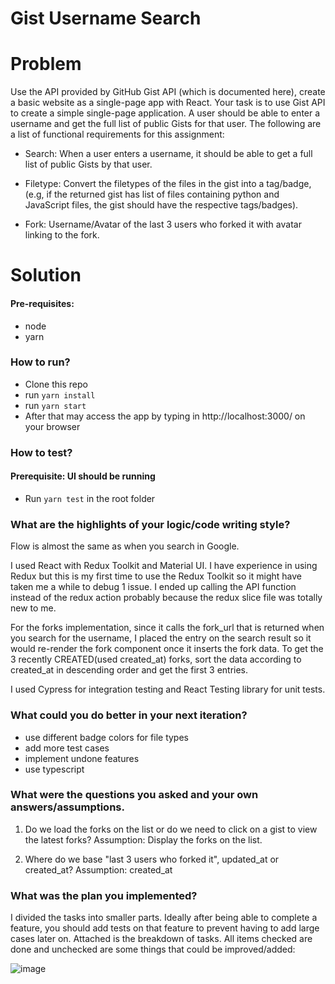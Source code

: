 # Gist Username Search

# Problem
Use the API provided by GitHub Gist API (which is documented here), create a basic
website as a single-page app with React.
Your task is to use Gist API to create a simple single-page application. A user
should be able to enter a username and get the full list of public Gists for that
user. The following are a list of functional requirements for this assignment:
- Search: When a user enters a username, it should be able to get a full list of
public Gists by that user.

- Filetype: Convert the filetypes of the files in the gist into a tag/badge,
(e.g, if the returned gist has list of files containing python and JavaScript
files, the gist should have the respective tags/badges).

- Fork: Username/Avatar of the last 3 users who forked it with avatar linking to
the fork.


# Solution

#### Pre-requisites:
- node
- yarn


### How to run?
- Clone this repo
- run `yarn install`
- run `yarn start`
- After that may access the app by typing in  http://localhost:3000/ on your browser


### How to test?
#### Prerequisite: UI should be running 
- Run `yarn test` in the root folder


### What are the highlights of your logic/code writing style?
Flow is almost the same as when you search in Google.

I used React with Redux Toolkit and Material UI. I have experience in using Redux but this is  my first time to use the Redux Toolkit so it might have taken me a while to debug 1 issue. I ended up calling the API function instead of the redux action probably because the redux slice file was totally new to me.

For the forks implementation, since it calls the fork_url that is returned when you search for the username, I placed the entry on the search result so it would re-render the fork component once it inserts the fork data. To get the 3 recently CREATED(used created_at) forks, sort the data according to created_at in descending order and get the first 3 entries.

I used Cypress for integration testing and React Testing library for unit tests.

### What could you do better in your next iteration?
- use different badge colors for file types
- add more test cases
- implement undone features
- use typescript


### What were the questions you asked and your own answers/assumptions.
1. Do we load the forks on the list or do we need to click on a gist to view the latest forks?
Assumption: Display the forks on the list.
   
2. Where do we base "last 3 users who forked it", updated_at or created_at?
Assumption: created_at


### What was the plan you implemented?
I divided the tasks into smaller parts. Ideally after being able to complete a feature, you should add tests on that feature to prevent having to add large cases later on. Attached is the breakdown of tasks. All items checked are done and unchecked are some things that could be improved/added:

![image](https://user-images.githubusercontent.com/15187771/147334856-d30e792f-c983-49ed-b53e-2f37782aa28c.png)

